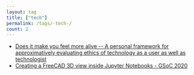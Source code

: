 ```yaml
---
layout: tag
title: ["tech"]
permalink: /tags/-tech-/
count: 2
---
```


- [Does it make you feel more alive -- A personal framework for approximatively evaluating ethics of technology as a user as well as technologist](https://kryptokommun.ist/tech/2022/01/24/does-it-make-you-feel-more-alive.html)
- [Creating a FreeCAD 3D view inside Jupyter Notebooks - GSoC 2020](https://kryptokommun.ist/tech/2020/08/31/google-summer-of-code.html)
